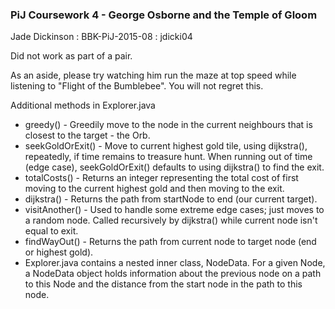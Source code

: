 ### PiJ Coursework 4 - George Osborne and the Temple of Gloom
Jade Dickinson : BBK-PiJ-2015-08 : jdicki04

Did not work as part of a pair.

As an aside, please try watching him run the maze at top speed while listening
to "Flight of the Bumblebee". You will not regret this.

Additional methods in Explorer.java
* greedy() - Greedily move to the node in the current neighbours that is closest to the target - the Orb.
* seekGoldOrExit() - Move to current highest gold tile, using dijkstra(), repeatedly, if time remains to treasure hunt. When running out of time (edge case), seekGoldOrExit() defaults to using dijkstra() to find the exit.
* totalCosts() - Returns an integer representing the total cost of first moving to the current highest gold and then moving to the exit.
* dijkstra() - Returns the path from startNode to end (our current target).
* visitAnother() - Used to handle some extreme edge cases; just moves to a random node. Called recursively by dijkstra() while current node isn't equal to exit.
* findWayOut() - Returns the path from current node to target node (end or highest gold).
* Explorer.java contains a nested inner class, NodeData. For a given Node, a NodeData object holds information about the previous node on a path to this Node and the distance from the start node in the path to this node.